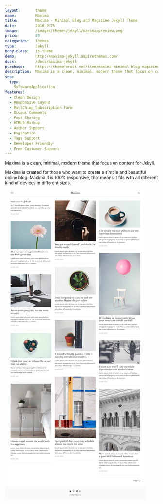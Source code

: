 ```yaml
---
layout:       theme
name:         Maxima
title:        Maxima - Minimal Blog and Magazine Jekyll Theme
date:         2016-9-25
image:        /images/themes/jekyll/maxima/preview.png
price:        39
categories:   themes
type:         Jekyll
body-class:   is-theme
demo:         http://maxima-jekyll.aspirethemes.com/
docs:         /docs/maxima-jekyll
purchase:     https://themeforest.net/item/maxima-minimal-blog-magazine-ghost-theme/19164859?ref=aspirethemes
description:  Maxima is a clean, minimal, modern theme that focus on content for Jekyll
seo:
  type:
    SoftwareApplication
features:
  - Clean Design
  - Responsive Layout
  - MailChimp Subscription Form
  - Disqus Comments
  - Post Sharing
  - HTML5 Markup
  - Author Support
  - Pagination
  - Tags Support
  - Developer Friendly
  - Free Customer Support
---
```


Maxima is a clean, minimal, modern theme that focus on content for Jekyll.

Maxima is created for those who want to create a simple and beautiful online blog. Maxima it is 100% responsive, that means it fits with all different kind of devices in different sizes.

![maxima-jekyll-full-preview](/images/themes/jekyll/maxima/full-preview.png)
